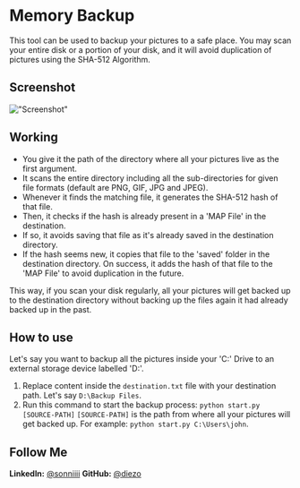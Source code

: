 # Memory Backup
This tool can be used to backup your pictures to a safe place. You may scan your entire disk or a portion of your disk, and it will avoid duplication of pictures using the SHA-512 Algorithm.

## Screenshot
!["Screenshot"](https://i.ibb.co/qkZYYGz/Screenshot-9.png "Screenshot of 'start.py'")

## Working
- You give it the path of the directory where all your pictures live as the first argument.
- It scans the entire directory including all the sub-directories for given file formats (default are PNG, GIF, JPG and JPEG).
- Whenever it finds the matching file, it generates the SHA-512 hash of that file.
- Then, it checks if the hash is already present in a 'MAP File' in the destination.
- If so, it avoids saving that file as it's already saved in the destination directory.
- If the hash seems new, it copies that file to the 'saved' folder in the destination directory. On success, it adds the hash of that file to the 'MAP File' to avoid duplication in the future.

This way, if you scan your disk regularly, all your pictures will get backed up to the destination directory without backing up the files again it had already backed up in the past.

## How to use
Let's say you want to backup all the pictures inside your 'C:' Drive to an external storage device labelled 'D:'.
1. Replace content inside the `destination.txt` file with your destination path. Let's say `D:\Backup Files`.
2. Run this command to start the backup process: `python start.py [SOURCE-PATH]`
`[SOURCE-PATH]`  is the path from where all your pictures will get backed up. For example: `python start.py C:\Users\john`.

## Follow Me
**LinkedIn:** [@sonniiii](https://linkedin.com/in/sonniiii)
**GitHub:** [@diezo](https://github.com/diezo)
